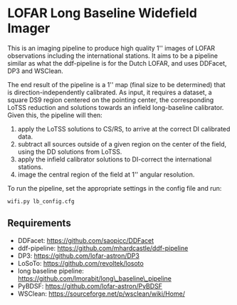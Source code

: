 # LOFAR Long Baseline Widefield Imager 
This is an imaging pipeline to produce high quality 1'' images of LOFAR observations including the international stations. It aims to be a pipeline similar as what the ddf-pipeline is for the Dutch LOFAR, and uses DDFacet, DP3 and WSClean.

The end result of the pipeline is a 1'' map (final size to be determined) that is direction-independently calibrated. As input, it requires a dataset, a square DS9 region centered on the pointing center, the corresponding LoTSS reduction and solutions towards an infield long-baseline calibrator. Given this, the pipeline will then:

1. apply the LoTSS solutions to CS/RS, to arrive at the correct DI calibrated data.
2. subtract all sources outside of a given region on the center of the field, using the DD solutions from LoTSS.
3. apply the infield calibrator solutions to DI-correct the international stations.
4. image the central region of the field at 1'' angular resolution.

To run the pipeline, set the appropriate settings in the config file and run:
```
wifi.py lb_config.cfg
```

Requirements
------------
* DDFacet: https://github.com/saopicc/DDFacet
* ddf-pipeline: https://github.com/mhardcastle/ddf-pipeline
* DP3: https://github.com/lofar-astron/DP3
* LoSoTo: https://github.com/revoltek/losoto
* long baseline pipeline: https://github.com/lmorabit/long\_baseline\_pipeline
* PyBDSF: https://github.com/lofar-astron/PyBDSF
* WSClean: https://sourceforge.net/p/wsclean/wiki/Home/
